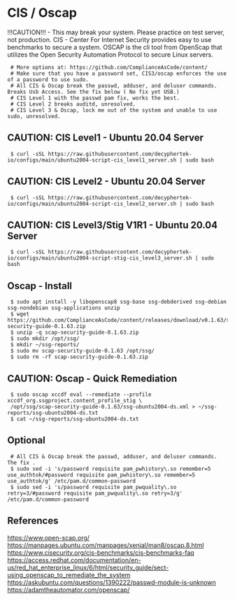 CIS / Oscap
=====

!!!CAUTION!!! - This may break your system. Please practice on test server, not production.
CIS - Center For Internet Security provides easy to use benchmarks to secure a system. OSCAP 
is the cli tool from OpenScap that utilizes the Open Security Automation Protocol to 
secure Linux servers. 

     # More options at: https://github.com/ComplianceAsCode/content/ 
     # Make sure that you have a password set, CIS3/oscap enforces the use of a password to use sudo. 
     # All CIS & Oscap break the passwd, adduser, and deluser commands. Breaks Usb Access. See the fix below ( No fix yet USB.) 
     # CIS Level 1 with the passwd pam fix, works the best.
     # CIS Level 2 breaks auditd, unresolved.
     # CIS Level 3 & Oscap, lock me out of the system and unable to use sudo, unresolved. 
  
CAUTION: CIS Level1 - Ubuntu 20.04 Server
-----------------------------------------

     $ curl -sSL https://raw.githubusercontent.com/decyphertek-io/configs/main/ubuntu2004-script-cis_level1_server.sh | sudo bash

CAUTION: CIS Level2 - Ubuntu 20.04 Server
-----------------------------------------

     $ curl -sSL https://raw.githubusercontent.com/decyphertek-io/configs/main/ubuntu2004-script-cis_level2_server.sh | sudo bash

CAUTION: CIS Level3/Stig V1R1 - Ubuntu 20.04 Server
---------------------------------------------------

     $ curl -sSL https://raw.githubusercontent.com/decyphertek-io/configs/main/ubuntu2004-script-stig-cis_level3_server.sh | sudo bash

Oscap - Install
----------------

     $ sudo apt install -y libopenscap8 ssg-base ssg-debderived ssg-debian ssg-nondebian ssg-applications unzip
     $ wget https://github.com/ComplianceAsCode/content/releases/download/v0.1.63/scap-security-guide-0.1.63.zip 
     $ unzip -q scap-security-guide-0.1.63.zip
     $ sudo mkdir /opt/ssg/
     $ mkdir ~/ssg-reports/
     $ sudo mv scap-security-guide-0.1.63 /opt/ssg/
     $ sudo rm -rf scap-security-guide-0.1.63.zip
  
CAUTION: Oscap - Quick Remediation
----------------------------------

     $ sudo oscap xccdf eval --remediate --profile xccdf_org.ssgproject.content_profile_stig \
     /opt/ssg/scap-security-guide-0.1.63/ssg-ubuntu2004-ds.xml > ~/ssg-reports/ssg-ubuntu2004-ds.txt
     $ cat ~/ssg-reports/ssg-ubuntu2004-ds.txt

Optional
--------

     # All CIS & Oscap break the passwd, adduser, and deluser commands. The fix .
     $ sudo sed -i 's/password requisite pam_pwhistory\.so remember=5  use_authtok/#password requisite pam_pwhistory\.so remember=5  use_authtok/g' /etc/pam.d/common-password 
     $ sudo sed -i 's/password requisite pam_pwquality\.so retry=3/#password requisite pam_pwquality\.so retry=3/g' /etc/pam.d/common-password
  
  
References
----------

https://www.open-scap.org/
https://manpages.ubuntu.com/manpages/xenial/man8/oscap.8.html
https://www.cisecurity.org/cis-benchmarks/cis-benchmarks-faq
https://access.redhat.com/documentation/en-us/red_hat_enterprise_linux/6/html/security_guide/sect-using_openscap_to_remediate_the_system
https://askubuntu.com/questions/1390222/passwd-module-is-unknown
https://adamtheautomator.com/openscap/


